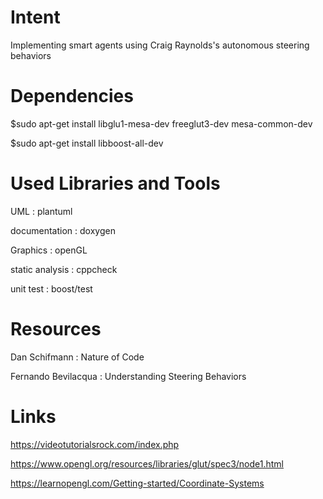 # Intent
Implementing smart agents using Craig Raynolds's autonomous steering behaviors

# Dependencies
$sudo apt-get install libglu1-mesa-dev freeglut3-dev mesa-common-dev

$sudo apt-get install libboost-all-dev

# Used Libraries and Tools
UML             : plantuml

documentation   : doxygen

Graphics        : openGL

static analysis : cppcheck

unit test       : boost/test

# Resources
Dan Schifmann : Nature of Code

Fernando Bevilacqua : Understanding Steering Behaviors

# Links
https://videotutorialsrock.com/index.php

https://www.opengl.org/resources/libraries/glut/spec3/node1.html

https://learnopengl.com/Getting-started/Coordinate-Systems